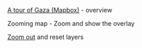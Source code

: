 
[A tour of Gaza (Mapbox)](map/#) - overview


[](map/#31.52261,34.43650,15.03,37.6,0.0/+overlay)
Zooming map - Zoom and show the overlay 


[Zoom out](map/#31.52261,34.43650,10) and reset layers